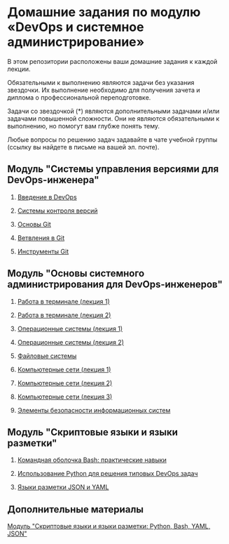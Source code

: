 # Домашние задания по модулю «DevOps и системное администрирование»


В этом репозитории расположены ваши домашние задания к каждой лекции. 

Обязательными к выполнению являются задачи без указания звездочки. Их выполнение необходимо для получения зачета и диплома о профессиональной переподготовке.

Задачи со звездочкой (*) являются дополнительными задачами и/или задачами повышенной сложности. Они не являются обязательными к выполнению, но помогут вам глубже понять тему.

Любые вопросы по решению задач задавайте в чате учебной группы (ссылку вы найдете в письме на вашей эл. почте).

## Модуль "Cистемы управления версиями для DevOps-инженера"

1. [Введение в DevOps](01-intro-01/README.md)

2. [Системы контроля версий](02-git-01-vcs/README.md)

3. [Основы Git](02-git-02-base/README.md)

4. [Ветвления в Git](02-git-03-branching/README.md)

5. [Инструменты Git](02-git-04-tools/README.md)

## Модуль "Основы системного администрирования для DevOps-инженеров"

1. [Работа в терминале (лекция 1)](03-sysadmin-01-terminal/README.md)

2. [Работа в терминале (лекция 2)](03-sysadmin-02-terminal/README.md)

3. [Операционные системы (лекция 1)](03-sysadmin-03-os/README.md)

4. [Операционные системы (лекция 2)](03-sysadmin-04-os/README.md)

5. [Файловые системы](https://github.com/netology-code/sysadm-homeworks/tree/devsys10/03-sysadmin-05-fs)

6. [Компьютерные сети (лекция 1)](https://github.com/netology-code/sysadm-homeworks/tree/devsys10/03-sysadmin-06-net)

7. [Компьютерные сети (лекция 2)](https://github.com/netology-code/sysadm-homeworks/tree/devsys10/03-sysadmin-07-net)

8. [Компьютерные сети (лекция 3)](https://github.com/netology-code/sysadm-homeworks/blob/devsys10/03-sysadmin-08-net/README.md)

9. [Элементы безопасности информационных систем](https://github.com/netology-code/sysadm-homeworks/tree/devsys10/03-sysadmin-09-security)

## Модуль "Скриптовые языки и языки разметки"

1. [Командная оболочка Bash: практические навыки](04-script-01-bash)

2. [Использование Python для решения типовых DevOps задач](04-script-02-py)

3. [Языки разметки JSON и YAML](04-script-03-yaml)

## Дополнительные материалы

[Модуль "Скриптовые языки и языки разметки: Python, Bash, YAML, JSON"](https://github.com/netology-code/sysadm-homeworks/tree/devsys10/04-script-03-yaml/additional-info)
